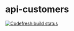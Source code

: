 # api-customers

[![Codefresh build status]( https://g.codefresh.io/api/badges/build?repoOwner=aarikmudgal&repoName=api-customers&branch=postgres&pipelineName=api-customers&accountName=aarikmudgal&type=cf-1)]( https://g.codefresh.io/repositories/aarikmudgal/api-customers/builds?filter=trigger:build;branch:postgres;service:5ad605045c4f4800012e3881~api-customers)
